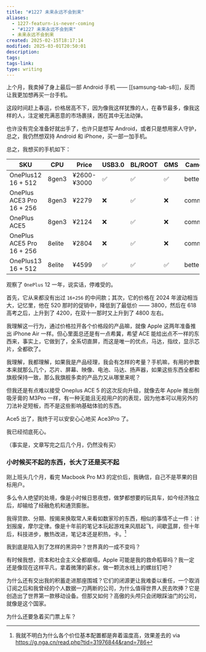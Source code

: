 ```yaml
---
title: "#1227 未来永远不会到来"
aliases:
  - 1227-featurn-is-never-coming
  - "#1227 未来永远不会到来"
  - 未来永远不会到来
created: 2025-02-15T18:17:14
modified: 2025-03-01T20:50:01
description: 
tags: 
tags-link: 
type: writing
---
```


上个月，我卖掉了身上最后一部 Android 手机 —— [[samsung-tab-s8]]，反而让我更加想再买一台手机。

这段时间赶上春运，价格居高不下，因为像我这样犹豫的人，在春节最多，像我这样的人，注定被充满恶意的市场裹挟，困在其中无法动弹。

也许没有完全准备好就出手了，也许只是想写 Android，或者只是想用家人守护，总之，我仍然想双持 Android 和 iPhone，买一部一加手机。

总之，我想买的手机如下：

| SKU                              | CPU    | Price       | USB3.0 | BL/ROOT | GMS | Camera |
| -------------------------------- | ------ | ----------- | ------ | ------- | --- | ------ |
| OnePlus12<br>16 + 512            | 8gen3  | ¥2600-¥3000 | ✅      | ✅       | ✅   | better |
| OnePlus ACE3 Pro<br>16 + 256<br> | 8gen3  | ¥2279       | ❌      | ✅       | ❌   | common |
| OnePlus ACE5                     | 8gen3  | ¥2124       | ❌      | ✅       | ❌   | common |
| OnePlus ACE5 Pro<br>16 + 256     | 8elite | ¥2804       | ❌      | ✅       | ❌   | common |
| OnePlus13<br>16 + 512            | 8elite | ¥4599       | ✅      | ✅       | ✅   | better |

观察了 `OnePlus` 12 一年，说实话，停难受的。

首先，它从来都没有出过 `16+256` 的中间款；其次，它的价格在 2024 年波动相当大，记忆里，他在 520 那时的促销中，降低到了最低价 —— 3800，然后在 618 高考之后，上升到了 4200，在双十一那时又上升到了 4800 左右。

我理解这一行为，通过价格拉开各个价格段的产品嘛，就像 Apple 这两年准备推出 iPhone Air 一样。但心里面总还是有一点希冀，希望 ACE 能给出点不一样的东西来，事实上，它做到了，全系切直屏，而这是唯一的优点，马达，指纹，显示芯片，全都砍了。

我理解，我都理解，如果我是产品经理，我会有怎样的考量？手机嘛，有用的参数本来就那么几个，芯片、屏幕、映像、电池、马达、扬声器，如果这些东西全都和旗舰保持一致，那么我旗舰多卖的产品力又从哪里来呢？

但我还是有点难以接受 Oneplus ACE 5 的这次反向升级，就像去年 Apple 推出倒吸牙膏的 M3Pro 一样，有一种无能且无视用户的的表现，因为他本可以用另外的刀法补足短板，而不是这些影响基础体验的东西。

Ace5 出了，我终于可以安安心心地买 Ace3Pro 了。

我已经彻底死心。

（事实是，文章写完之后几个月，仍然没有买）

### 小时候买不起的东西，长大了还是买不起

刚上班头几个月，看完 Macbook Pro M3 的定价后，我确信，自己不是苹果的目标用户。

多么令人绝望的处境，像是小时候日思夜想，做梦都想要的玩具车，如今经济独立后，却输给了经融危机和通货膨胀。

我得贷款、分期、按揭来换取常人来看如数家珍的东西，相似的事情不止一件：计划报废，摩尔定律。像是十年前的笔记本玩起游戏来风扇起飞，间歇蓝屏，但十年后，科技进步，散热改进，笔记本还是积热，卡。[^every_product_sucks]

我到底是陷入到了怎样的黑洞中？世界真的一成不变吗？

有时候我想，资本和社会主义全都崩塌，Apple 可能是我的救命稻草吗？我一定还是像现在这样平凡，拿着微薄的薪水，做一颗流水线上的螺丝钉吧？

为什么还有交出我的积蓄走进那座围城？它们的闭源更让我难委以重任，一个取消订阅之后和我曾经的个人数据一刀两断的公司，为什么值得世界人民去吹捧？它是创造出了世界第一款移动设备。但那又如何？高傲的头颅只会闭眼踩油门的公司，就像是这个国家。

为什么还要急着买门票上车？

[^every_product_sucks]: 我就不明白为什么各个价位基本配置都是奔着温度高，效果差去的 via https://g.nga.cn/read.php?tid=31976844&rand=786
